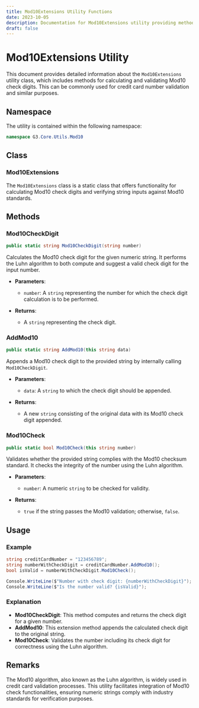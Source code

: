 ```yaml
---
title: Mod10Extensions Utility Functions
date: 2023-10-05
description: Documentation for Mod10Extensions utility providing methods for calculating and validating Mod10 check digits.
draft: false
---
```


# Mod10Extensions Utility

This document provides detailed information about the `Mod10Extensions` utility class, which includes methods for calculating and validating Mod10 check digits. This can be commonly used for credit card number validation and similar purposes.

## Namespace

The utility is contained within the following namespace:

```csharp
namespace G3.Core.Utils.Mod10
```

## Class

### Mod10Extensions

The `Mod10Extensions` class is a static class that offers functionality for calculating Mod10 check digits and verifying string inputs against Mod10 standards.

## Methods

### Mod10CheckDigit

```csharp
public static string Mod10CheckDigit(string number)
```

Calculates the Mod10 check digit for the given numeric string. It performs the Luhn algorithm to both compute and suggest a valid check digit for the input number.

- **Parameters**:
  - `number`: A `string` representing the number for which the check digit calculation is to be performed.

- **Returns**: 
  - A `string` representing the check digit.

### AddMod10

```csharp
public static string AddMod10(this string data)
```

Appends a Mod10 check digit to the provided string by internally calling `Mod10CheckDigit`.

- **Parameters**:
  - `data`: A `string` to which the check digit should be appended.

- **Returns**:
  - A new `string` consisting of the original data with its Mod10 check digit appended.

### Mod10Check

```csharp
public static bool Mod10Check(this string number)
```

Validates whether the provided string complies with the Mod10 checksum standard. It checks the integrity of the number using the Luhn algorithm.

- **Parameters**:
  - `number`: A numeric `string` to be checked for validity.

- **Returns**:
  - `true` if the string passes the Mod10 validation; otherwise, `false`.

## Usage

### Example

```csharp
string creditCardNumber = "123456789";
string numberWithCheckDigit = creditCardNumber.AddMod10();
bool isValid = numberWithCheckDigit.Mod10Check();

Console.WriteLine($"Number with check digit: {numberWithCheckDigit}");
Console.WriteLine($"Is the number valid? {isValid}");
```

### Explanation

- **Mod10CheckDigit**: This method computes and returns the check digit for a given number.
- **AddMod10**: This extension method appends the calculated check digit to the original string.
- **Mod10Check**: Validates the number including its check digit for correctness using the Luhn algorithm.

## Remarks

The Mod10 algorithm, also known as the Luhn algorithm, is widely used in credit card validation processes. This utility facilitates integration of Mod10 check functionalities, ensuring numeric strings comply with industry standards for verification purposes.
```
